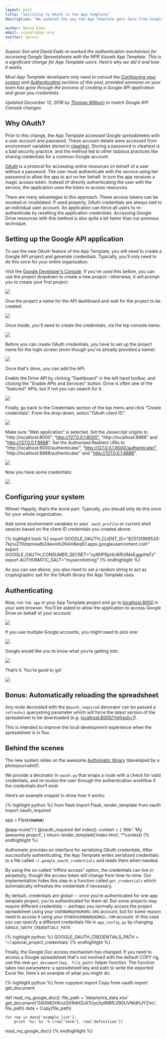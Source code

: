 ```yaml
---
layout: post
title: "Switching to OAuth in the App Template"
description: "We updated the way the App Template gets data from Google Drive. Here's what it means for you."

author: David Eads
email: visuals@npr.org
twitter: nprviz
---
```


*Suyeon Son and David Eads re-worked the authentication mechanism for accessing Google Spreadsheets with the NPR Visuals App Template. This is a significant change for App Template users. Here’s why we did it and how it works.*

*Most App Template developers only need to consult the [Configuring your system](#configure) and [Authenticating](#authenticate) sections of this post, provided someone on your team has gone through the process of creating a Google API application and given you credentials.*

*Updated December 12, 2018 by [Thomas Wilburn](https://twitter.com/thomaswilburn) to match Google API Console changes.*

## Why OAuth?

Prior to this change, the App Template accessed Google spreadsheets with a user account and password. These account details were accessed from environment variables stored in [cleartext](http://en.wikipedia.org/wiki/Plaintext). Storing a password in cleartext is a bad security practice, and the method led to other dubious practices like sharing credentials for a common Google account.

[OAuth](http://en.wikipedia.org/wiki/OAuth) is a protocol for accessing online resources on behalf of a user without a password. The user must authenticate with the service using her password to allow the app to act on her behalf. In turn the app receives a magic access token. Instead of directly authenticating the user with the service, the application uses the token to access resources.

There are many advantages to this approach. These access tokens can be revoked or invalidated. If used properly, OAuth credentials are always tied to an individual user account. An application can force all users to re-authenticate by resetting the application credentials. Accessing Google Drive resources with this method is also quite a bit faster than our previous technique.

## Setting up the Google API application

To use the new OAuth feature of the App Template, you will need to create a Google API project and generate credentials. Typically, you’ll only need to do this once for your entire organization.

Visit the [Google Developer’s Console](https://console.developers.google.com/). If you've used this before, you can use the project dropdown to create a new project--otherwise, it will prompt you to create your first project.

<img src="/img/posts/oauth-create-project.png">

Give the project a name for the API dashboard and wait for the project to be created:

<img src="/img/posts/oauth-spin-spin-spin.png">

Once inside, you'll need to create the credentials, via the top console menu.

<img src="/img/posts/oauth-credentials-menu.png">

Before you can create OAuth credentials, you have to set up the project name for the login screen (even though you've already provided a name):

<img src="/img/posts/oauth-consent-screen.png">

Once that's done, you can add the API.

Enable the Drive API by clicking "Dashboard" in the left hand toolbar, and clicking the "Enable APIs and Services" button. Drive is often one of the "featured" APIs, but if not you can search for it.

<img src="/img/posts/oauth-api-screen.png">

Finally, go back to the Credentials section of the top menu and click “Create credentials”. From the drop-down, select "OAuth client ID".

<img src="/img/posts/oauth-create-credentials-panel.png">

Make sure “Web application” is selected. Set the Javascript origins to “http://localhost:8000”, “http://127.0.0.1:8000”, "http://localhost:8888" and "http://127.0.0.1:8888". Set the Authorized Redirect URIs to “http://localhost:8000/authenticate/”, “http://127.0.0.1:8000/authenticate/”, "http://localhost:8888/authenticate/" and "http://127.0.0.1:8888".

<img src="/img/posts/oauth-create-details.png">

Now you have some credentials:

<img src="/img/posts/oauth-get-creds.png">

<a name="configure"></a>
## Configuring your system

Whew! Happily, that’s the worst part. Typically, you should only do this once for your whole organization.

Add some environment variables to your `.bash_profile` or current shell session based on the client ID credentials you created above:

{% highlight bash %}
export GOOGLE_OAUTH_CLIENT_ID="825131989533-7kjnu270dqmreatb24evmlh264m8eq87.apps.googleusercontent.com"
export GOOGLE_OAUTH_CONSUMER_SECRET="oy8HFRpHlJ6RUiMxEggpHaTz"
export AUTHOMATIC_SALT="mysecretstring"
{% endhighlight %}

As you can see above, you also need to set a random string to act as cryptographic salt for the OAuth library the App Template uses.

<a name="authenticate"></a>
## Authenticating

Now, run `fab app` in your App Template project and go to [localhost:8000](http://localhost:8000) in your web browser. You’ll be asked to allow the application to access Google Drive on behalf of your account:

<img src="/img/posts/oauth-process-start.png">

If you use multiple Google accounts, you might need to pick one:

<img src="/img/posts/oauth-pick-an-account.png">

Google would like you to know what you’re getting into:

<img src="/img/posts/oauth-allow-access.png">

That’s it. You’re good to go!

<img src="/img/posts/oauth-success.png">

## Bonus: Automatically reloading the spreadsheet

Any route decorated with the `@oauth_required` decorator can be passed a `refresh=1` querystring parameter which will force the latest version of the spreadsheet to be downloaded (e.g. [localhost:8000/?refresh=1](http://localhost:8000/?refresh=1)).

This is intended to improve the local development experience when the spreadsheet is in flux. 

## Behind the scenes

The new system relies on the awesome [Authomatic library](http://peterhudec.github.io/authomatic/) (developed by a photojournalist!). 

We provide a decorator in `oauth.py` that wraps a route with a check for valid credentials, and re-routes the user through the authentication workflow if the credentials don’t exist.

Here’s an example snippet to show how it works:

{% highlight python %}
from flask import Flask, render_template
from oauth import oauth_required

app = Flask(__name__)

@app.route('/')
@oauth_required
def index():
    context = {
        ‘title’: ‘My awesome project’,
    }
    return render_template(‘index.html’, **context)
{% endhighlight %}

Authomatic provides an interface for serializing OAuth credentials. After successfully authenticating, the App Template writes serialized credentials to a file called `~/.google_oauth_credentials` and reads them when needed.

By using the so-called “offline access” option, the credentials can live in perpetuity, though the access token will change from time-to-time. Our implementation hides this step in a function called `get_credentials` which automatically refreshes the credentials if necessary.

By default, credentials are global -- once you’re authenticated for one app template project, you’re authenticated for them all. But some projects may require different credentials -- perhaps you normally access the project spreadsheet using your `USERNAME@YOURORG.ORG` account, but for some reason need to access it using your `OTHERUSERNAME@GMAIL.COM` account. In this case you can specify a different credentials file in `app_config.py` by changing `GOOGLE_OAUTH_CREDENTIALS_PATH`:

{% highlight python %}
GOOGLE_OAUTH_CREDENTIALS_PATH = '~/.special_project_credentials'
{% endhighlight %}

Finally, the Google Doc access mechanism has changed. If you need to access a Google spreadsheet that's not involved with the default COPY rig, use the new `get_document(key, file_path)` helper function. The function takes two parameters: a spreadsheet key and path to write the exported Excel file. Here's an example of what you might do:

{% highlight python %}
from copytext import Copy
from oauth import get_document

def read_my_google_doc():
    file_path = 'data/extra_data.xlsx'
    get_document('0AlXMOHKxzQVRdHZuX1UycXplRlBfLVB0UVNldHJYZmc', file_path)
    data = Copy(file_path)

    for row in data['example_list']:
        print '%s: %s' % (row['term'], row['definition'])

read_my_google_doc()
{% endhighlight %}
